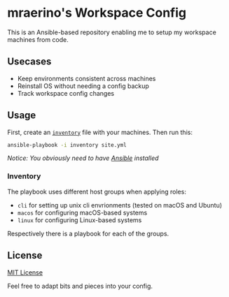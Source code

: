 # mraerino's Workspace Config

This is an Ansible-based repository enabling me to setup my workspace machines from code.

## Usecases

- Keep environments consistent across machines
- Reinstall OS without needing a config backup
- Track workspace config changes

## Usage

First, create an [`inventory`](http://docs.ansible.com/ansible/latest/intro_inventory.html) file with your machines.
Then run this:

```bash
ansible-playbook -i inventory site.yml
```

*Notice: You obviously need to have [Ansible](https://www.ansible.com/) installed*

### Inventory

The playbook uses different host groups when applying roles:

- `cli` for setting up unix cli envrionments (tested on macOS and Ubuntu)
- `macos` for configuring macOS-based systems
- `linux` for configuring Linux-based systems

Respectively there is a playbook for each of the groups.

## License

[MIT License](/LICENSE)

Feel free to adapt bits and pieces into your config.